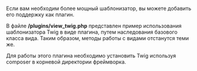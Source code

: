 Если вам необходим более мощный шаблонизатор, вы можете добавить его поддержку как плагин.

В файле **/plugins/view_twig.php** представлен пример использования шаблонизатора Twig в виде плагина, путем наследования базового класса вида. Таким образом, методы работы с видами отстанутся теми же.

Для работы этого плагина необходимо установить Twig используя composer в корневой директории фреймворка.
